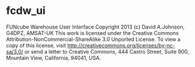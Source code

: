 fcdw_ui
==========
FUNcube Warehouse User Interface
Copyright 2013 (c) David A.Johnson, G4DPZ, AMSAT-UK
This work is licensed under the Creative Commons Attribution-NonCommercial-ShareAlike 3.0 Unported License.
To view a copy of this license, visit http://creativecommons.org/licenses/by-nc-sa/3.0/ or send a letter
to Creative Commons, 444 Castro Street, Suite 900, Mountain View, California, 94041, USA.


